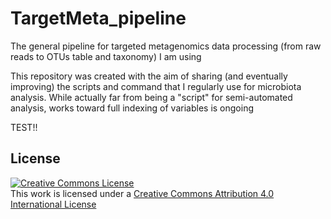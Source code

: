 # TargetMeta_pipeline
The general pipeline for targeted metagenomics data processing (from raw reads to OTUs table and taxonomy) I am using


This repository was created with the aim of sharing (and eventually improving) the scripts and command that I regularly use for microbiota analysis.
While actually far from being a "script" for semi-automated analysis, works toward full indexing of variables is ongoing

TEST!!

## License
<a rel="license" href="http://creativecommons.org/licenses/by/4.0/"><img alt="Creative Commons License" style="border-width:0" src="https://i.creativecommons.org/l/by/4.0/88x31.png" /></a><br />This work is licensed under a <a rel="license" href="http://creativecommons.org/licenses/by/4.0/">Creative Commons Attribution 4.0 International License</a>

